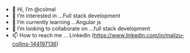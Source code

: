 - 👋 Hi, I’m @colmal
- 👀 I’m interested in ...Full stack development 
- 🌱 I’m currently learning ...Angular js
- 💞️ I’m looking to collaborate on ...full stack development 
- 📫 How to reach me ... LinkedIn (https://www.linkedin.com/in/malizu-collins-144197136) 

<!---
colmal/colmal is a ✨ special ✨ repository because its `README.md` (this file) appears on your GitHub profile.
You can click the Preview link to take a look at your changes.
--->
